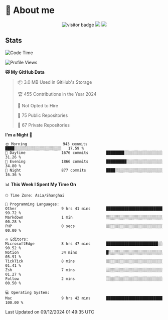 <!-- ![](https://youpai.roccoshi.top/img/20200804214216.png) -->

# 🧐 About me
 
<p align="center">
<img src="https://visitor-badge.laobi.icu/badge?page_id=Lincest.Lincest&title=hits" alt="visitor badge"/>
<a href="mailto:imroccoshi@gmail.com"><img src="https://img.shields.io/badge/gmail-imroccoshi%40gmail.com-red"></a>
<a href="https://blog.roccoshi.top"><img src="https://img.shields.io/badge/blog-roccoshi-green"></a>
</p>

## Stats

<!--START_SECTION:waka-->
![Code Time](http://img.shields.io/badge/Code%20Time-1%2C758%20hrs%2027%20mins-blue)

![Profile Views](http://img.shields.io/badge/Profile%20Views-0-blue)

**🐱 My GitHub Data** 

> 📦 3.0 MB Used in GitHub's Storage 
 > 
> 🏆 455 Contributions in the Year 2024
 > 
> 🚫 Not Opted to Hire
 > 
> 📜 75 Public Repositories 
 > 
> 🔑 67 Private Repositories 
 > 
**I'm a Night 🦉** 

```text
🌞 Morning                943 commits         ████░░░░░░░░░░░░░░░░░░░░░   17.59 % 
🌆 Daytime                1676 commits        ████████░░░░░░░░░░░░░░░░░   31.26 % 
🌃 Evening                1866 commits        █████████░░░░░░░░░░░░░░░░   34.80 % 
🌙 Night                  877 commits         ████░░░░░░░░░░░░░░░░░░░░░   16.36 % 
```


📊 **This Week I Spent My Time On** 

```text
🕑︎ Time Zone: Asia/Shanghai

💬 Programming Languages: 
Other                    9 hrs 41 mins       █████████████████████████   99.72 % 
Markdown                 1 min               ░░░░░░░░░░░░░░░░░░░░░░░░░   00.28 % 
PHP                      0 secs              ░░░░░░░░░░░░░░░░░░░░░░░░░   00.00 % 

🔥 Editors: 
MicrosoftEdge            8 hrs 47 mins       ███████████████████████░░   90.52 % 
Notion                   34 mins             █░░░░░░░░░░░░░░░░░░░░░░░░   05.91 % 
TickTick                 8 mins              ░░░░░░░░░░░░░░░░░░░░░░░░░   01.41 % 
Zsh                      7 mins              ░░░░░░░░░░░░░░░░░░░░░░░░░   01.27 % 
Follow                   2 mins              ░░░░░░░░░░░░░░░░░░░░░░░░░   00.50 % 

💻 Operating System: 
Mac                      9 hrs 42 mins       █████████████████████████   100.00 % 
```


 Last Updated on 09/12/2024 01:49:35 UTC
<!--END_SECTION:waka-->


